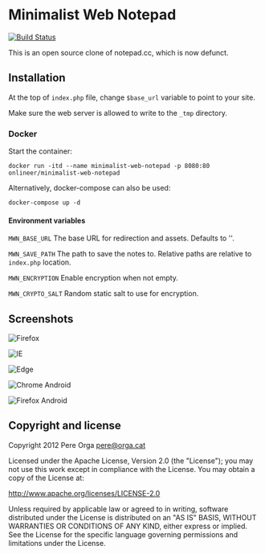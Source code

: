 # Minimalist Web Notepad

[![Build Status](https://drone.app.onlineer.de/api/badges/deepDiverPaul/minimalist-web-notepad/status.svg)](https://drone.app.onlineer.de/deepDiverPaul/minimalist-web-notepad)

This is an open source clone of notepad.cc, which is now defunct.

## Installation

At the top of `index.php` file, change `$base_url` variable to point to your
site.

Make sure the web server is allowed to write to the `_tmp` directory.

### Docker

Start the container:
```
docker run -itd --name minimalist-web-notepad -p 8080:80 onlineer/minimalist-web-notepad
```

Alternatively, docker-compose can also be used:
```
docker-compose up -d
```

#### Environment variables

`MWN_BASE_URL`    The base URL for redirection and assets. Defaults to ''.

`MWN_SAVE_PATH`   The path to save the notes to. Relative paths are relative to `index.php` location.

`MWN_ENCRYPTION`  Enable encryption when not empty.

`MWN_CRYPTO_SALT` Random static salt to use for encryption.


## Screenshots

![Firefox](https://orga.cat/sites/default/files/images/firefox.png)

![IE](https://orga.cat/sites/default/files/images/ie.png)

![Edge](https://orga.cat/sites/default/files/images/edge.png)

![Chrome Android](https://orga.cat/sites/default/files/images/android_chrome_dark.png)

![Firefox Android](https://orga.cat/sites/default/files/images/android_firefox.png)


## Copyright and license

Copyright 2012 Pere Orga <pere@orga.cat>

Licensed under the Apache License, Version 2.0 (the "License");
you may not use this work except in compliance with the License.
You may obtain a copy of the License at:

   http://www.apache.org/licenses/LICENSE-2.0

Unless required by applicable law or agreed to in writing, software
distributed under the License is distributed on an "AS IS" BASIS,
WITHOUT WARRANTIES OR CONDITIONS OF ANY KIND, either express or implied.
See the License for the specific language governing permissions and
limitations under the License.
